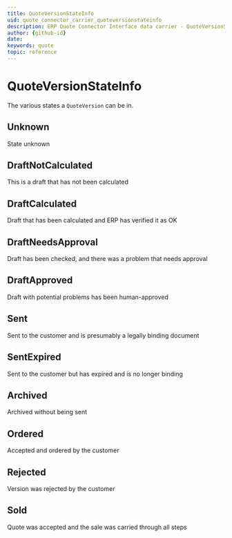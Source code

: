 ```yaml
---
title: QuoteVersionStateInfo
uid: quote_connector_carrier_quoteversionstateinfo
description: ERP Quote Connector Interface data carrier - QuoteVersionStateInfo
author: {github-id}
date:
keywords: quote
topic: reference
---
```


# QuoteVersionStateInfo

The various states a `QuoteVersion` can be in.

## Unknown

State unknown

## DraftNotCalculated

This is a draft that has not been calculated

## DraftCalculated

Draft that has been calculated and ERP has verified it as OK

## DraftNeedsApproval

Draft has been checked, and there was a problem that needs approval

## DraftApproved

Draft with potential problems has been human-approved

## Sent

Sent to the customer and is presumably a legally binding document

## SentExpired

Sent to the customer but has expired and is no longer binding

## Archived

Archived without being sent

## Ordered

Accepted and ordered by the customer

## Rejected

Version was rejected by the customer

## Sold

Quote was accepted and the sale was carried through all steps

